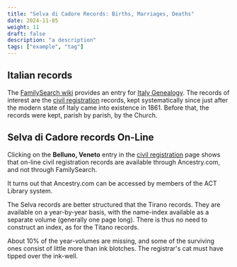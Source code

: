 ```yaml
---
title: "Selva di Cadore Records: Births, Marriages, Deaths"
date: 2024-11-05
weight: 11
draft: false
description: "a description"
tags: ["example", "tag"]
---
```


## Italian records

The
[FamilySearch wiki](https://www.familysearch.org/en/wiki/Main_Page)
provides an entry for
[Italy Genealogy](https://www.familysearch.org/en/wiki/Italy_Genealogy).
The records of interest are the
[civil registration](https://www.familysearch.org/en/wiki/Italy_Civil_Registration)
records, kept systematically since just after the modern state of Italy came
into existence in 1861. Before that, the records were kept, parish by parish,
by the Church.

## Selva di Cadore records On-Line

Clicking on the **Belluno, Veneto** entry in the
[civil registration](https://www.familysearch.org/en/wiki/Italy_Civil_Registration)
page shows that on-line civil registration records are available through
Ancestry.com, and not through FamilySearch.

It turns out that Ancestry.com can be accessed by members of the ACT Library system.

The Selva records are better structured that the Tirano records.
They are available on a year-by-year basis, with the name-index available as a 
separate volume (generally one page long).
There is thus no need to construct an index, as for the Titano records.

About 10% of the year-volumes are missing, and some of the surviving ones
consist of little more than ink blotches.
The registrar's cat must have tipped over the ink-well.

